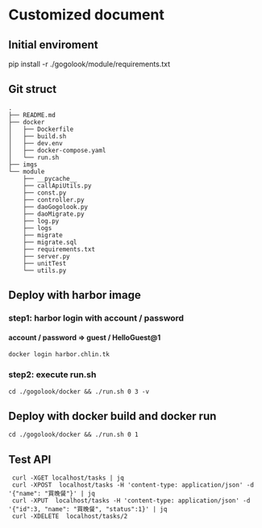 # Customized document

## Initial enviroment
pip install -r ./gogolook/module/requirements.txt

## Git struct
```
.
├── README.md
├── docker
│   ├── Dockerfile
│   ├── build.sh
│   ├── dev.env
│   ├── docker-compose.yaml
│   └── run.sh
├── imgs
└── module
    ├── __pycache__
    ├── callApiUtils.py
    ├── const.py
    ├── controller.py
    ├── daoGogolook.py
    ├── daoMigrate.py
    ├── log.py
    ├── logs
    ├── migrate
    ├── migrate.sql
    ├── requirements.txt
    ├── server.py
    ├── unitTest
    └── utils.py

```


## Deploy with harbor image
### step1: harbor login with account / password
#### account / password => guest / HelloGuest@1
```
docker login harbor.chlin.tk 
```
### step2: execute run.sh
```
cd ./gogolook/docker && ./run.sh 0 3 -v
```

## Deploy with docker build and docker run 
```
cd ./gogolook/docker && ./run.sh 0 1
```



## Test API
```
 curl -XGET localhost/tasks | jq
 curl -XPOST  localhost/tasks -H 'content-type: application/json' -d '{"name": "買晚餐"}' | jq 
 curl -XPUT  localhost/tasks -H 'content-type: application/json' -d '{"id":3, "name": "買晚餐", "status":1}' | jq 
 curl -XDELETE  localhost/tasks/2
```
